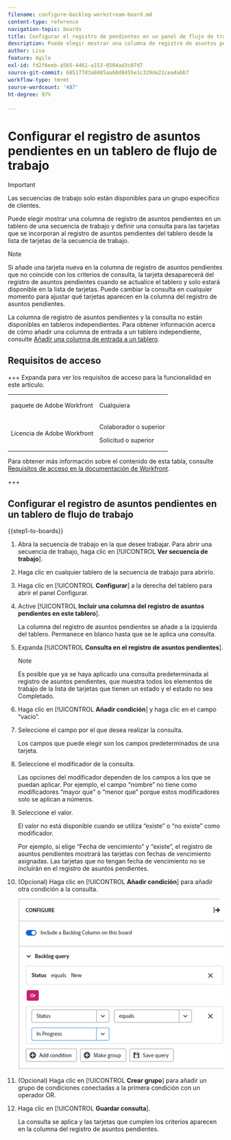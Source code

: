 ```yaml
---
filename: configure-backlog-workstream-board.md
content-type: reference
navigation-topic: boards
title: Configurar el registro de pendientes en un panel de flujo de trabajo
description: Puede elegir mostrar una columna de registro de asuntos pendientes en un tablero de una secuencia de trabajo y definir una consulta para las tarjetas que se incorporan al registro de asuntos pendientes del tablero desde la lista de tarjetas de la secuencia de trabajo.
author: Lisa
feature: Agile
exl-id: fd2f6eeb-a565-4461-a153-0504ad3c07d7
source-git-commit: 685177d3a8485aa60d8455e1c329de21cea4abb7
workflow-type: tm+mt
source-wordcount: '487'
ht-degree: 97%

---
```


# Configurar el registro de asuntos pendientes en un tablero de flujo de trabajo

>[!IMPORTANT]
>
>Las secuencias de trabajo solo están disponibles para un grupo específico de clientes.

Puede elegir mostrar una columna de registro de asuntos pendientes en un tablero de una secuencia de trabajo y definir una consulta para las tarjetas que se incorporan al registro de asuntos pendientes del tablero desde la lista de tarjetas de la secuencia de trabajo.

>[!NOTE]
>
>Si añade una tarjeta nueva en la columna de registro de asuntos pendientes que no coincide con los criterios de consulta, la tarjeta desaparecerá del registro de asuntos pendientes cuando se actualice el tablero y solo estará disponible en la lista de tarjetas. Puede cambiar la consulta en cualquier momento para ajustar qué tarjetas aparecen en la columna del registro de asuntos pendientes.

La columna de registro de asuntos pendientes y la consulta no están disponibles en tableros independientes. Para obtener información acerca de cómo añadir una columna de entrada a un tablero independiente, consulte [Añadir una columna de entrada a un tablero](/help/quicksilver/agile/use-boards-agile-planning-tools/add-intake-column-to-board.md).

## Requisitos de acceso

+++ Expanda para ver los requisitos de acceso para la funcionalidad en este artículo.

<table style="table-layout:auto"> 
 <col> 
 <col> 
 <tbody> 
  <tr> 
   <td role="rowheader">paquete de Adobe Workfront</td> 
   <td> <p>Cualquiera</p> </td> 
  </tr> 
  <tr> 
   <td role="rowheader">Licencia de Adobe Workfront</td> 
   <td> 
   <p>Colaborador o superior</p> 
   <p>Solicitud o superior</p>
   </td> 
  </tr> 
 </tbody> 
</table>

Para obtener más información sobre el contenido de esta tabla, consulte [Requisitos de acceso en la documentación de Workfront](/help/quicksilver/administration-and-setup/add-users/access-levels-and-object-permissions/access-level-requirements-in-documentation.md).

+++

## Configurar el registro de asuntos pendientes en un tablero de flujo de trabajo

{{step1-to-boards}}

1. Abra la secuencia de trabajo en la que desee trabajar. Para abrir una secuencia de trabajo, haga clic en [!UICONTROL **Ver secuencia de trabajo**].
1. Haga clic en cualquier tablero de la secuencia de trabajo para abrirlo.
1. Haga clic en [!UICONTROL **Configurar**] a la derecha del tablero para abrir el panel Configurar.
1. Active [!UICONTROL **Incluir una columna del registro de asuntos pendientes en este tablero**].

   La columna del registro de asuntos pendientes se añade a la izquierda del tablero. Permanece en blanco hasta que se le aplica una consulta.

1. Expanda [!UICONTROL **Consulta en el registro de asuntos pendientes**].

   >[!NOTE]
   >
   >Es posible que ya se haya aplicado una consulta predeterminada al registro de asuntos pendientes, que muestra todos los elementos de trabajo de la lista de tarjetas que tienen un estado y el estado no sea Completado.

1. Haga clic en [!UICONTROL **Añadir condición**] y haga clic en el campo “vacío”.
1. Seleccione el campo por el que desea realizar la consulta.

   Los campos que puede elegir son los campos predeterminados de una tarjeta.

1. Seleccione el modificador de la consulta.

   Las opciones del modificador dependen de los campos a los que se puedan aplicar. Por ejemplo, el campo “nombre” no tiene como modificadores “mayor que” o “menor que” porque estos modificadores solo se aplican a números.

1. Seleccione el valor.

   El valor no está disponible cuando se utiliza “existe” o “no existe” como modificador.

   Por ejemplo, si elige “Fecha de vencimiento” y “existe”, el registro de asuntos pendientes mostrará las tarjetas con fechas de vencimiento asignadas. Las tarjetas que no tengan fecha de vencimiento no se incluirán en el registro de asuntos pendientes.

1. (Opcional) Haga clic en [!UICONTROL **Añadir condición**] para añadir otra condición a la consulta.

   ![Consulta en el Registro de asuntos pendientes](assets/backlog-query-wrkstrm-board.png)

1. (Opcional) Haga clic en [!UICONTROL **Crear grupo**] para añadir un grupo de condiciones conectadas a la primera condición con un operador OR.
1. Haga clic en [!UICONTROL **Guardar consulta**].

   La consulta se aplica y las tarjetas que cumplen los criterios aparecen en la columna del registro de asuntos pendientes.
